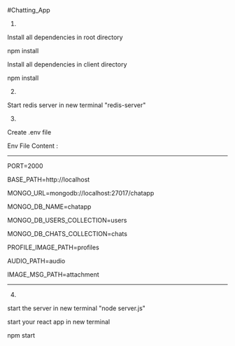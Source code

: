 #Chatting_App

1.


Install all dependencies in root directory

npm install

Install all dependencies in client directory

npm install

2.

Start redis server in new terminal "redis-server"

3.

Create .env file

Env File Content :

------

PORT=2000

BASE_PATH=http://localhost

MONGO_URL=mongodb://localhost:27017/chatapp

MONGO_DB_NAME=chatapp

MONGO_DB_USERS_COLLECTION=users

MONGO_DB_CHATS_COLLECTION=chats

PROFILE_IMAGE_PATH=profiles

AUDIO_PATH=audio

IMAGE_MSG_PATH=attachment

-----

4.

start the server in new terminal "node server.js"

start your react app in new terminal

npm start
